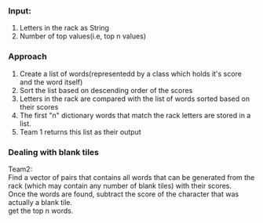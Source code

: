 <h3>Input:</h3>
<ol>
<li>Letters in the rack as String</li>
<li>Number of top values(i.e, top n values) </li>
</ol>

<h3>Approach</h3>
<ol>
<li>Create a list of words(representedd by a class which holds it's score and the word itself)</li>
<li>Sort the list based on descending order of the scores <br /></li>
<li>Letters in the rack are compared with the list of words sorted based on their scores</li>
<li>The first "n" dictionary words that match the rack letters are stored in a list.</li>
<li>Team 1 returns this list as their output</li>
</ol>

<h3>Dealing with blank tiles</h3>
Team2:<br />
  Find a vector of pairs that contains all words that can be generated from the rack (which may contain any number of blank tiles) with their scores.<br />
  Once the words are found, subtract the score of the character that was actually a blank tile.<br />
  get the top n words.<br />
